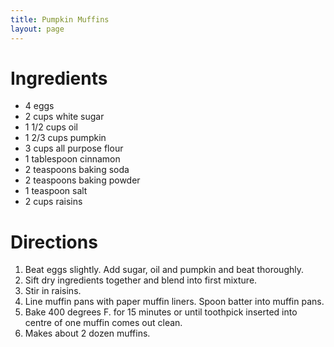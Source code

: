 ```yaml
--- 
title: Pumpkin Muffins
layout: page
---
```


# Ingredients

* 4 eggs
* 2 cups white sugar
* 1 1/2 cups oil
* 1 2/3 cups pumpkin
* 3 cups all purpose flour
* 1 tablespoon cinnamon
* 2 teaspoons baking soda
* 2 teaspoons baking powder
* 1 teaspoon salt
* 2 cups raisins

# Directions

1. Beat eggs slightly. Add sugar, oil and pumpkin and beat thoroughly.
1. Sift dry ingredients together and blend into first mixture.
1. Stir in raisins.
1. Line muffin pans with paper muffin liners. Spoon batter into muffin pans.
1. Bake 400 degrees F. for 15 minutes or until toothpick inserted into centre of one muffin comes out clean.
1. Makes about 2 dozen muffins.
